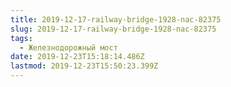 ```yaml
---
title: 2019-12-17-railway-bridge-1928-nac-82375
slug: 2019-12-17-railway-bridge-1928-nac-82375
tags:
  - Железнодорожный мост
date: 2019-12-23T15:18:14.486Z
lastmod: 2019-12-23T15:50:23.399Z
---
```


<!-- Замяніце гэты радок-каментар на артыкул. -->
